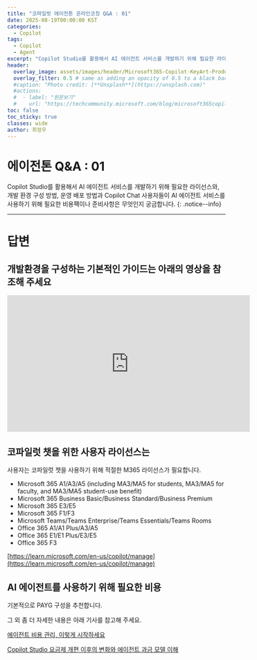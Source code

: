 ```yaml
---
title: "코파일럿 에이전톤 온라인코칭 Q&A : 01"
date: 2025-08-19T00:00:00 KST
categories:
  - Copilot
tags:
  - Copilot
  - Agent
excerpt: "Copilot Studio를 활용해서 AI 에이전트 서비스를 개발하기 위해 필요한 라이선스와, 개발 환경 구성 방법, 운영 배포 방법과 Copilot Chat 사용자들이 AI 에이전트 서비스를 사용하기 위해 필요한 비용팩이나 준비사항은 무엇인지 궁금합니다."
header:
  overlay_image: assets/images/header/Microsoft365-Copilot-KeyArt-Productivity-6K-01.png
  overlay_filter: 0.5 # same as adding an opacity of 0.5 to a black background
  #caption: "Photo credit: [**Unsplash**](https://unsplash.com)"
  #actions:
  #  - label: "원문보기"
  #    url: "https://techcommunity.microsoft.com/blog/microsoft365copilotblog/what%E2%80%99s-new-in-microsoft-365-copilot--july-2025/4438253"
toc: false
toc_sticky: true
classes: wide
author: 최정우
---
```


# 에이전톤 Q&A : 01

Copilot Studio를 활용해서 AI 에이전트 서비스를 개발하기 위해 필요한 라이선스와, 개발 환경 구성 방법, 운영 배포 방법과 Copilot Chat 사용자들이 AI 에이전트 서비스를 사용하기 위해 필요한 비용팩이나 준비사항은 무엇인지 궁금합니다.
{: .notice--info}

---

# 답변

## 개발환경을 구성하는 기본적인 가이드는 아래의 영상을 참조해 주세요

<iframe width="560" height="315" src="https://www.youtube.com/embed/V_zOmFpncng?si=nJruw0wvcPOjAENA" title="YouTube video player" frameborder="0" allow="accelerometer; autoplay; clipboard-write; encrypted-media; gyroscope; picture-in-picture; web-share" referrerpolicy="strict-origin-when-cross-origin" allowfullscreen></iframe>


## 코파일럿 챗을 위한 사용자 라이선스는

사용자는 코파일럿 챗을 사용하기 위해 적절한 M365 라이선스가 필요합니다.
- Microsoft 365 A1/A3/A5 (including MA3/MA5 for students, MA3/MA5 for faculty, and MA3/MA5 student-use benefit)
- Microsoft 365 Business Basic/Business Standard/Business Premium
- Microsoft 365 E3/E5
- Microsoft 365 F1/F3
- Microsoft Teams/Teams Enterprise/Teams Essentials/Teams Rooms
- Office 365 A1/A1 Plus/A3/A5
- Office 365 E1/E1 Plus/E3/E5
- Office 365 F3

[https://learn.microsoft.com/en-us/copilot/manage](https://learn.microsoft.com/en-us/copilot/manage)

## AI 에이전트를 사용하기 위해 필요한 비용

기본적으로 PAYG 구성을 추천합니다. 

그 외 좀 더 자세한 내용은 아래 기사를 참고해 주세요.

[에이전트 비용 관리, 이렇게 시작하세요](https://microsoft.github.io/mwkorea/copilot/agentcostcontrol/)

[Copilot Studio 요금제 개편 이후의 변화와 에이전트 과금 모델 이해](https://microsoft.github.io/mwkorea/agent/StudioWebinar/)

